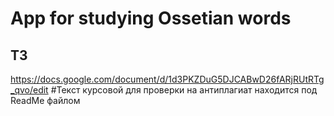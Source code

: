 # App for studying Ossetian words
## ТЗ
https://docs.google.com/document/d/1d3PKZDuG5DJCABwD26fARjRUtRTg_qvo/edit
#Текст курсовой для проверки на антиплагиат находится под ReadMe файлом
